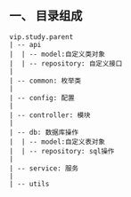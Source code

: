 ## 一、 目录组成

    vip.study.parent
    | -- api
    |  | -- model:自定义类对象
    |  | -- repository: 自定义接口
    |
    | -- common: 枚举类
    |
    | -- config: 配置
    |
    | -- controller: 模块
    |
    | -- db: 数据库操作
    |  | -- model:自定义表对象
    |  | -- repository: sql操作
    |
    | -- service: 服务
    |
    | -- utils
